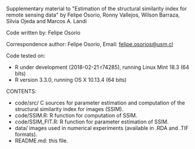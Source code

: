 Supplementary material to "Estimation of the structural similarity index for remote sensing data" by Felipe Osorio, Ronny Vallejos, Wilson Barraza, Silvia Ojeda and Marcos A. Landi

Code written by: Felipe Osorio

Correspondence author: Felipe Osorio, Email: felipe.osorios@usm.cl

Code tested on:
- R under development (2018-02-21 r74285), running Linux Mint 18.3 (64 bits)
- R version 3.3.0, running OS X 10.13.4 (64 bits)

CONTENTS:
- code/src/ C sources for parameter estimation and computation of the structural similarity index for images (SSIM).
- code/SSIM.R: R function for computation of SSIM.
- code/SSIM_FIT.R: R function for parameter estimation of SSIM.
- data/ images used in numerical experiments (available in .RDA and .TIF formats).
- README.md: this file.
